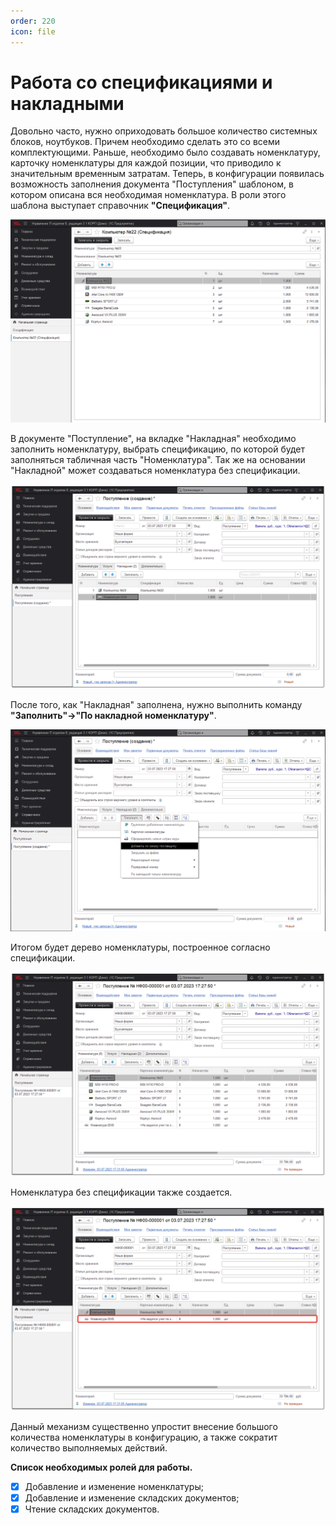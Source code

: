 ```yaml
---
order: 220
icon: file
---
```


# Работа со спецификациями и накладными

Довольно часто, нужно оприходовать большое количество системных блоков, ноутбуков. Причем необходимо сделать это со всеми комплектующими. Раньше, необходимо было создавать номенклатуру, карточку номенклатуры для каждой позиции, что приводило к значительным временным затратам. Теперь, в конфигурации появилась возможность заполнения документа "Поступления" шаблоном, в котором описана вся необходимая номенклатура. В роли этого шаблона выступает справочник **"Спецификация"**.

![01_РаботаСоСпецификациями](static/01_РаботаСоСпецификациями.png)

В документе "Поступление", на вкладке "Накладная" необходимо заполнить номенклатуру, выбрать спецификацию, по которой будет заполняться табличная часть "Номенклатура". Так же на основании "Накладной" может создаваться номенклатура без спецификации.

![02_РаботаСоСпецификациями](static/02_РаботаСоСпецификациями.png)

После того, как "Накладная" заполнена, нужно выполнить команду **"Заполнить"->"По накладной номенклатуру"**.

![03_РаботаСоСпецификациями](static/03_РаботаСоСпецификациями.png)

Итогом будет дерево номенклатуры, построенное согласно спецификации. 

![04_РаботаСоСпецификациями](static/04_РаботаСоСпецификациями.png)

Номенклатура без спецификации также создается.

![05_РаботаСоСпецификациями](static/05_РаботаСоСпецификациями.png)

Данный механизм существенно упростит внесение большого количества номенклатуры в конфигурацию, а также сократит количество выполняемых действий.


**Список необходимых ролей для работы.**
* [x] Добавление и изменение номенклатуры;
* [x] Добавление и изменение складских документов;
* [x] Чтение складских документов.
